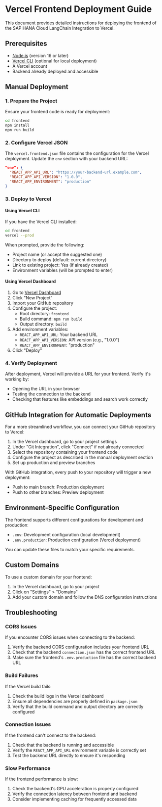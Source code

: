 # Vercel Frontend Deployment Guide

This document provides detailed instructions for deploying the frontend of the SAP HANA Cloud LangChain Integration to Vercel.

## Prerequisites

- [Node.js](https://nodejs.org/) (version 16 or later)
- [Vercel CLI](https://vercel.com/docs/cli) (optional for local deployment)
- A Vercel account
- Backend already deployed and accessible

## Manual Deployment

### 1. Prepare the Project

Ensure your frontend code is ready for deployment:

```bash
cd frontend
npm install
npm run build
```

### 2. Configure Vercel JSON

The `vercel.frontend.json` file contains the configuration for the Vercel deployment. Update the `env` section with your backend URL:

```json
"env": {
  "REACT_APP_API_URL": "https://your-backend-url.example.com",
  "REACT_APP_API_VERSION": "1.0.0",
  "REACT_APP_ENVIRONMENT": "production"
}
```

### 3. Deploy to Vercel

#### Using Vercel CLI

If you have the Vercel CLI installed:

```bash
cd frontend
vercel --prod
```

When prompted, provide the following:
- Project name (or accept the suggested one)
- Directory to deploy (default: current directory)
- Link to existing project: Yes (if already created)
- Environment variables (will be prompted to enter)

#### Using Vercel Dashboard

1. Go to [Vercel Dashboard](https://vercel.com/dashboard)
2. Click "New Project"
3. Import your GitHub repository
4. Configure the project:
   - Root directory: `frontend`
   - Build command: `npm run build`
   - Output directory: `build`
5. Add environment variables:
   - `REACT_APP_API_URL`: Your backend URL
   - `REACT_APP_API_VERSION`: API version (e.g., "1.0.0")
   - `REACT_APP_ENVIRONMENT`: "production"
6. Click "Deploy"

### 4. Verify Deployment

After deployment, Vercel will provide a URL for your frontend. Verify it's working by:
- Opening the URL in your browser
- Testing the connection to the backend
- Checking that features like embeddings and search work correctly

## GitHub Integration for Automatic Deployments

For a more streamlined workflow, you can connect your GitHub repository to Vercel:

1. In the Vercel dashboard, go to your project settings
2. Under "Git Integration", click "Connect" if not already connected
3. Select the repository containing your frontend code
4. Configure the project as described in the manual deployment section
5. Set up production and preview branches

With GitHub integration, every push to your repository will trigger a new deployment:
- Push to main branch: Production deployment
- Push to other branches: Preview deployment

## Environment-Specific Configuration

The frontend supports different configurations for development and production:

- `.env`: Development configuration (local development)
- `.env.production`: Production configuration (Vercel deployment)

You can update these files to match your specific requirements.

## Custom Domains

To use a custom domain for your frontend:

1. In the Vercel dashboard, go to your project
2. Click on "Settings" > "Domains"
3. Add your custom domain and follow the DNS configuration instructions

## Troubleshooting

### CORS Issues

If you encounter CORS issues when connecting to the backend:

1. Verify the backend CORS configuration includes your frontend URL
2. Check that the backend `connection.json` has the correct frontend URL
3. Make sure the frontend's `.env.production` file has the correct backend URL

### Build Failures

If the Vercel build fails:

1. Check the build logs in the Vercel dashboard
2. Ensure all dependencies are properly defined in `package.json`
3. Verify that the build command and output directory are correctly configured

### Connection Issues

If the frontend can't connect to the backend:

1. Check that the backend is running and accessible
2. Verify the `REACT_APP_API_URL` environment variable is correctly set
3. Test the backend URL directly to ensure it's responding

### Slow Performance

If the frontend performance is slow:

1. Check the backend's GPU acceleration is properly configured
2. Verify the connection latency between frontend and backend
3. Consider implementing caching for frequently accessed data